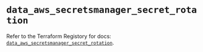 # `data_aws_secretsmanager_secret_rotation`

Refer to the Terraform Registory for docs: [`data_aws_secretsmanager_secret_rotation`](https://www.terraform.io/docs/providers/aws/d/secretsmanager_secret_rotation).
